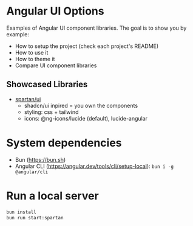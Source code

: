 # Angular UI Options
Examples of Angular UI component libraries. The goal is to show you by example:
- How to setup the project (check each project's README)
- How to use it
- How to theme it
- Compare UI component libraries

## Showcased Libraries
- [spartan/ui](https://www.spartan.ng/documentation/installation)
  - shadcn/ui inpired = you own the components
  - styling: css + tailwind
  - icons: @ng-icons/lucide (default), lucide-angular

# System dependencies
- Bun (https://bun.sh)
- Angular CLI (https://angular.dev/tools/cli/setup-local): `bun i -g @angular/cli`

# Run a local server
```sh
bun install
bun run start:spartan
```
